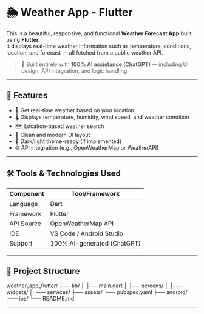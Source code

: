 # 🌦️ Weather App - Flutter

This is a beautiful, responsive, and functional **Weather Forecast App** built using **Flutter**.  
It displays real-time weather information such as temperature, conditions, location, and forecast — all fetched from a public weather API.

> 🤖 Built entirely with **100% AI assistance (ChatGPT)** — including UI design, API integration, and logic handling.

---

## 🚀 Features

- 📍 Get real-time weather based on your location  
- 🌡️ Displays temperature, humidity, wind speed, and weather condition  
- 🗺️ Location-based weather search  
- 🧼 Clean and modern UI layout  
- 🌙 Dark/light theme-ready (if implemented)  
- 🌐 API integration (e.g., OpenWeatherMap or WeatherAPI)  

---

## 🛠️ Tools & Technologies Used

| Component   | Tool/Framework             |
|-------------|----------------------------|
| Language    | Dart                       |
| Framework   | Flutter                    |
| API Source  | OpenWeatherMap API         |
| IDE         | VS Code / Android Studio   |
| Support     | 100% AI-generated (ChatGPT)|

---

## 📂 Project Structure

weather_app_flutter/
├── lib/
│ ├── main.dart
│ ├── screens/
│ ├── widgets/
│ └── services/
├── assets/
├── pubspec.yaml
├── android/
├── ios/
└── README.md

---

